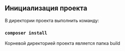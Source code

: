 ## Инициализация проекта

В директории проекта выполнить команду:

### `composer install`

Корневой директорией проекта является папка build